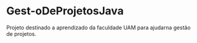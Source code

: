 # Gest-oDeProjetosJava
Projeto destinado a aprendizado da faculdade UAM para ajudarna gestão de projetos.
